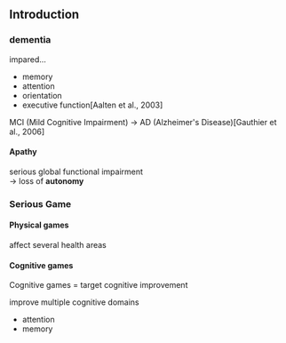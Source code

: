 <!-- META
{"title":"‘Kitchen and cooking,’ a serious game for mild cognitive impairment and Alzheimer’s disease: a pilot study","link":"https://www.frontiersin.org/journals/aging-neuroscience/articles/10.3389/fnagi.2015.00024/full","media":"academic","tags":["dementia","game","seriousgame","cognitivetraining"],"short":{"en":"e","ja":"e"},"importance":3,"hasPage":true,"createdAt":1721275637.837,"updatedAt":1721275637.837}
META -->

## Introduction

### dementia

impared...

- memory
- attention
- orientation
- executive function[Aalten et al., 2003]

MCI (Mild Cognitive Impairment) -> AD (Alzheimer's Disease)[Gauthier et al., 2006]

#### Apathy

serious global functional impairment  
-> loss of **autonomy**

### Serious Game

#### Physical games

affect several health areas

#### Cognitive games

Cognitive games = target cognitive improvement

improve multiple cognitive domains

- attention
- memory

